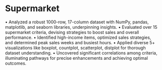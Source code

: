 # Supermarket
• Analyzed a robust 1000-row, 17-column dataset with NumPy, pandas, matplotlib, and seaborn libraries, underpinning insights. 
• Evaluated over 15 supermarket criteria, devising strategies to boost sales and overall performance.
• Identified high-income items, optimized sales strategies, and determined peak sales weeks and busiest hours. 
• Applied diverse 5+ visualizations like boxplot, countplot, scatterplot, distplot for thorough dataset understanding. 
• Uncovered significant correlations among criteria, illuminating pathways for precise enhancements and achieving optimal outcomes.
